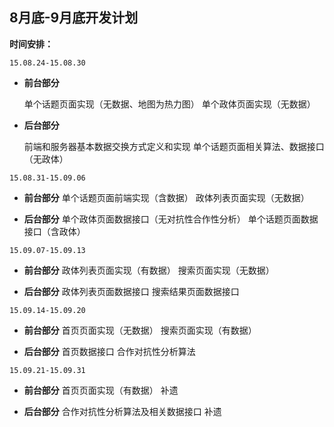 ## 8月底-9月底开发计划

**时间安排：**

`15.08.24-15.08.30`
- **前台部分**

  单个话题页面实现（无数据、地图为热力图）
  单个政体页面实现（无数据）

- **后台部分**

  前端和服务器基本数据交换方式定义和实现
  单个话题页面相关算法、数据接口（无政体）

`15.08.31-15.09.06`

- **前台部分**
单个话题页面前端实现（含数据）
政体列表页面实现（无数据）

- **后台部分**
单个政体页面数据接口（无对抗性合作性分析）
单个话题页面数据接口（含政体）

`15.09.07-15.09.13`

- **前台部分**
政体列表页面实现（有数据）
搜索页面实现（无数据）

- **后台部分**
政体列表页面数据接口
搜索结果页面数据接口

`15.09.14-15.09.20`

- **前台部分**
首页页面实现（无数据）
搜索页面实现（有数据）

- **后台部分**
首页数据接口
合作对抗性分析算法

`15.09.21-15.09.31`

- **前台部分**
首页页面实现（有数据）
补遗

- **后台部分**
合作对抗性分析算法及相关数据接口
补遗
